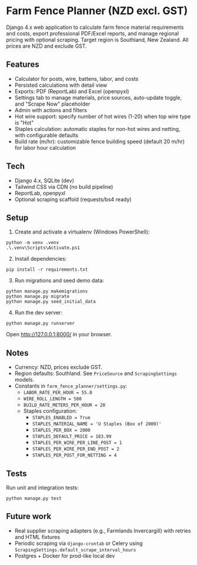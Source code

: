 # Farm Fence Planner (NZD excl. GST)

Django 4.x web application to calculate farm fence material requirements and costs, export professional PDF/Excel reports, and manage regional pricing with optional scraping. Target region is Southland, New Zealand. All prices are NZD and exclude GST.

## Features
- Calculator for posts, wire, battens, labor, and costs
- Persisted calculations with detail view
- Exports: PDF (ReportLab) and Excel (openpyxl)
- Settings tab to manage materials, price sources, auto-update toggle, and "Scrape Now" placeholder
- Admin with actions and filters
- Hot wire support: specify number of hot wires (1-20) when top wire type is "Hot"
- Staples calculation: automatic staples for non-hot wires and netting, with configurable defaults
- Build rate (m/hr): customizable fence building speed (default 20 m/hr) for labor hour calculation

## Tech
- Django 4.x, SQLite (dev)
- Tailwind CSS via CDN (no build pipeline)
- ReportLab, openpyxl
- Optional scraping scaffold (requests/bs4 ready)

## Setup
1. Create and activate a virtualenv (Windows PowerShell):
```
python -m venv .venv
.\.venv\Scripts\Activate.ps1
```
2. Install dependencies:
```
pip install -r requirements.txt
```
3. Run migrations and seed demo data:
```
python manage.py makemigrations
python manage.py migrate
python manage.py seed_initial_data
```
4. Run the dev server:
```
python manage.py runserver
```
Open http://127.0.0.1:8000/ in your browser.

## Notes
- Currency: NZD, prices exclude GST.
- Region defaults: Southland. See `PriceSource` and `ScrapingSettings` models.
- Constants in `farm_fence_planner/settings.py`:
  - `LABOR_RATE_PER_HOUR = 55.0`
  - `WIRE_ROLL_LENGTH = 500`
  - `BUILD_RATE_METERS_PER_HOUR = 20`
  - Staples configuration:
    - `STAPLES_ENABLED = True`
    - `STAPLES_MATERIAL_NAME = 'U Staples (Box of 2000)'`
    - `STAPLES_PER_BOX = 2000`
    - `STAPLES_DEFAULT_PRICE = 183.99`
    - `STAPLES_PER_WIRE_PER_LINE_POST = 1`
    - `STAPLES_PER_WIRE_PER_END_POST = 2`
    - `STAPLES_PER_POST_FOR_NETTING = 4`

## Tests
Run unit and integration tests:
```
python manage.py test
```

## Future work
- Real supplier scraping adapters (e.g., Farmlands Invercargill) with retries and HTML fixtures
- Periodic scraping via `django-crontab` or Celery using `ScrapingSettings.default_scrape_interval_hours`
- Postgres + Docker for prod-like local dev
